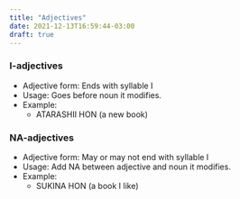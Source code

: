 ```yaml
---
title: "Adjectives"
date: 2021-12-13T16:59:44-03:00
draft: true
---
```

### I-adjectives
- Adjective form: Ends with syllable I
- Usage: Goes before noun it modifies.
- Example:
    - ATARASHII HON (a new book)

### NA-adjectives
- Adjective form: May or may not end with syllable I
- Usage: Add NA between adjective and noun it modifies.
- Example:
    - SUKINA HON (a book I like)

